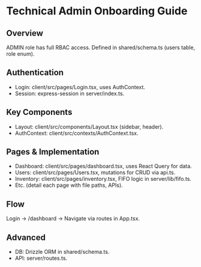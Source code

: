 # Technical Admin Onboarding Guide

## Overview
ADMIN role has full RBAC access. Defined in shared/schema.ts (users table, role enum).

## Authentication
- Login: client/src/pages/Login.tsx, uses AuthContext.
- Session: express-session in server/index.ts.

## Key Components
- Layout: client/src/components/Layout.tsx (sidebar, header).
- AuthContext: client/src/contexts/AuthContext.tsx.

## Pages & Implementation
- Dashboard: client/src/pages/dashboard.tsx, uses React Query for data.
- Users: client/src/pages/Users.tsx, mutations for CRUD via api.ts.
- Inventory: client/src/pages/inventory.tsx, FIFO logic in server/lib/fifo.ts.
- Etc. (detail each page with file paths, APIs).

## Flow
Login -> /dashboard -> Navigate via routes in App.tsx.

## Advanced
- DB: Drizzle ORM in shared/schema.ts.
- API: server/routes.ts.
